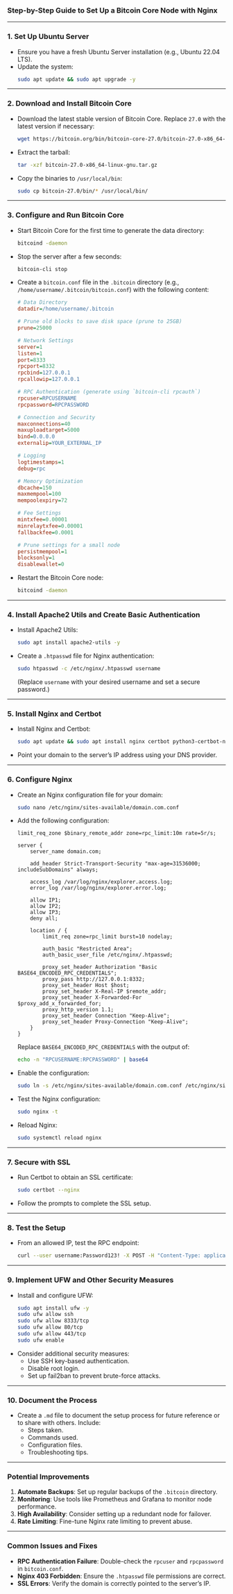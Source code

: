 ### **Step-by-Step Guide to Set Up a Bitcoin Core Node with Nginx**

---

### **1. Set Up Ubuntu Server**
- Ensure you have a fresh Ubuntu Server installation (e.g., Ubuntu 22.04 LTS).
- Update the system:
  ```bash
  sudo apt update && sudo apt upgrade -y
  ```

---

### **2. Download and Install Bitcoin Core**
- Download the latest stable version of Bitcoin Core. Replace `27.0` with the latest version if necessary:
  ```bash
  wget https://bitcoin.org/bin/bitcoin-core-27.0/bitcoin-27.0-x86_64-linux-gnu.tar.gz
  ```
- Extract the tarball:
  ```bash
  tar -xzf bitcoin-27.0-x86_64-linux-gnu.tar.gz
  ```
- Copy the binaries to `/usr/local/bin`:
  ```bash
  sudo cp bitcoin-27.0/bin/* /usr/local/bin/
  ```

---

### **3. Configure and Run Bitcoin Core**
- Start Bitcoin Core for the first time to generate the data directory:
  ```bash
  bitcoind -daemon
  ```
- Stop the server after a few seconds:
  ```bash
  bitcoin-cli stop
  ```
- Create a `bitcoin.conf` file in the `.bitcoin` directory (e.g., `/home/username/.bitcoin/bitcoin.conf`) with the following content:
  ```ini
  # Data Directory
  datadir=/home/username/.bitcoin

  # Prune old blocks to save disk space (prune to 25GB)
  prune=25000

  # Network Settings
  server=1
  listen=1
  port=8333
  rpcport=8332
  rpcbind=127.0.0.1
  rpcallowip=127.0.0.1

  # RPC Authentication (generate using `bitcoin-cli rpcauth`)
  rpcuser=RPCUSERNAME
  rpcpassword=RPCPASSWORD

  # Connection and Security
  maxconnections=40
  maxuploadtarget=5000
  bind=0.0.0.0
  externalip=YOUR_EXTERNAL_IP

  # Logging
  logtimestamps=1
  debug=rpc

  # Memory Optimization
  dbcache=150
  maxmempool=100
  mempoolexpiry=72

  # Fee Settings
  mintxfee=0.00001
  minrelaytxfee=0.00001
  fallbackfee=0.0001

  # Prune settings for a small node
  persistmempool=1
  blocksonly=1
  disablewallet=0
  ```
- Restart the Bitcoin Core node:
  ```bash
  bitcoind -daemon
  ```

---

### **4. Install Apache2 Utils and Create Basic Authentication**
- Install Apache2 Utils:
  ```bash
  sudo apt install apache2-utils -y
  ```
- Create a `.htpasswd` file for Nginx authentication:
  ```bash
  sudo htpasswd -c /etc/nginx/.htpasswd username
  ```
  (Replace `username` with your desired username and set a secure password.)

---

### **5. Install Nginx and Certbot**
- Install Nginx and Certbot:
  ```bash
  sudo apt update && sudo apt install nginx certbot python3-certbot-nginx -y
  ```
- Point your domain to the server’s IP address using your DNS provider.

---

### **6. Configure Nginx**
- Create an Nginx configuration file for your domain:
  ```bash
  sudo nano /etc/nginx/sites-available/domain.com.conf
  ```
- Add the following configuration:
  ```nginx
  limit_req_zone $binary_remote_addr zone=rpc_limit:10m rate=5r/s;

  server {
      server_name domain.com;

      add_header Strict-Transport-Security "max-age=31536000; includeSubDomains" always;

      access_log /var/log/nginx/explorer.access.log;
      error_log /var/log/nginx/explorer.error.log;

      allow IP1;
      allow IP2;
      allow IP3;
      deny all;

      location / {
          limit_req zone=rpc_limit burst=10 nodelay;

          auth_basic "Restricted Area";
          auth_basic_user_file /etc/nginx/.htpasswd;

          proxy_set_header Authorization "Basic BASE64_ENCODED_RPC_CREDENTIALS";
          proxy_pass http://127.0.0.1:8332;
          proxy_set_header Host $host;
          proxy_set_header X-Real-IP $remote_addr;
          proxy_set_header X-Forwarded-For $proxy_add_x_forwarded_for;
          proxy_http_version 1.1;
          proxy_set_header Connection "Keep-Alive";
          proxy_set_header Proxy-Connection "Keep-Alive";
      }
  }
  ```
  Replace `BASE64_ENCODED_RPC_CREDENTIALS` with the output of:
  ```bash
  echo -n "RPCUSERNAME:RPCPASSWORD" | base64
  ```
- Enable the configuration:
  ```bash
  sudo ln -s /etc/nginx/sites-available/domain.com.conf /etc/nginx/sites-enabled/
  ```
- Test the Nginx configuration:
  ```bash
  sudo nginx -t
  ```
- Reload Nginx:
  ```bash
  sudo systemctl reload nginx
  ```

---

### **7. Secure with SSL**
- Run Certbot to obtain an SSL certificate:
  ```bash
  sudo certbot --nginx
  ```
- Follow the prompts to complete the SSL setup.

---

### **8. Test the Setup**
- From an allowed IP, test the RPC endpoint:
  ```bash
  curl --user username:Password123! -X POST -H "Content-Type: application/json" --data '{"jsonrpc":"2.0","method":"getblockchaininfo","params":[],"id":1}' https://domain.com
  ```

---

### **9. Implement UFW and Other Security Measures**
- Install and configure UFW:
  ```bash
  sudo apt install ufw -y
  sudo ufw allow ssh
  sudo ufw allow 8333/tcp
  sudo ufw allow 80/tcp
  sudo ufw allow 443/tcp
  sudo ufw enable
  ```
- Consider additional security measures:
  - Use SSH key-based authentication.
  - Disable root login.
  - Set up fail2ban to prevent brute-force attacks.

---

### **10. Document the Process**
- Create a `.md` file to document the setup process for future reference or to share with others. Include:
  - Steps taken.
  - Commands used.
  - Configuration files.
  - Troubleshooting tips.

---

### **Potential Improvements**
1. **Automate Backups**: Set up regular backups of the `.bitcoin` directory.
2. **Monitoring**: Use tools like Prometheus and Grafana to monitor node performance.
3. **High Availability**: Consider setting up a redundant node for failover.
4. **Rate Limiting**: Fine-tune Nginx rate limiting to prevent abuse.

---

### **Common Issues and Fixes**
- **RPC Authentication Failure**: Double-check the `rpcuser` and `rpcpassword` in `bitcoin.conf`.
- **Nginx 403 Forbidden**: Ensure the `.htpasswd` file permissions are correct.
- **SSL Errors**: Verify the domain is correctly pointed to the server’s IP.



